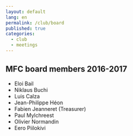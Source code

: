```yaml
---
layout: default
lang: en
permalink: /club/board
published: true
categories:
  - club
  - meetings
---
```


## MFC board members 2016-2017

* Eloi Bail
* Niklaus Buchi
* Luis Calza
* Jean-Philippe Héon
* Fabien Jeanneret (Treasurer)
* Paul Mylchreest
* Olivier Normandin
* Eero Piilokivi
